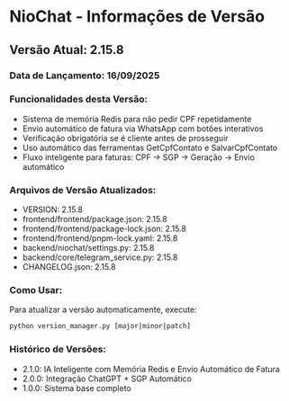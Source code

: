 # NioChat - Informações de Versão

## Versão Atual: 2.15.8

### Data de Lançamento: 16/09/2025

### Funcionalidades desta Versão:
- Sistema de memória Redis para não pedir CPF repetidamente
- Envio automático de fatura via WhatsApp com botões interativos
- Verificação obrigatória se é cliente antes de prosseguir
- Uso automático das ferramentas GetCpfContato e SalvarCpfContato
- Fluxo inteligente para faturas: CPF → SGP → Geração → Envio automático

### Arquivos de Versão Atualizados:
- VERSION: 2.15.8
- frontend/frontend/package.json: 2.15.8
- frontend/frontend/package-lock.json: 2.15.8
- frontend/frontend/pnpm-lock.yaml: 2.15.8
- backend/niochat/settings.py: 2.15.8
- backend/core/telegram_service.py: 2.15.8
- CHANGELOG.json: 2.15.8

### Como Usar:
Para atualizar a versão automaticamente, execute:
```bash
python version_manager.py [major|minor|patch]
```

### Histórico de Versões:
- 2.1.0: IA Inteligente com Memória Redis e Envio Automático de Fatura
- 2.0.0: Integração ChatGPT + SGP Automático
- 1.0.0: Sistema base completo
